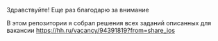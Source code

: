 Здравствуйте!
Еще раз благодарю за внимание

В этом репозитории я собрал решения всех заданий описанных для вакансии 
https://hh.ru/vacancy/94391819?from=share_ios
